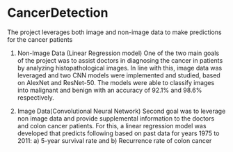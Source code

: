 # CancerDetection
The project leverages both image and non-image data to make predictions for the cancer patients

1. Non-Image Data (Linear Regression model)
One of the two main goals of the project was to assist doctors in diagnosing the cancer in patients by analyzing histopathological images. 
In line with this, image data was leveraged and two CNN models were implemented and studied, based on AlexNet and ResNet-50. 
The models were able to classify images into malignant and benign with an accuracy of 92.1% and 98.6% respectively.


2. Image Data(Convolutional Neural Network)
Second goal was to leverage non image data and provide supplemental information to the doctors and colon cancer patients. 
For this, a linear regression model was developed that predicts following based on past data for years 1975 to 2011:
a) 5-year survival rate and 
b) Recurrence rate of colon cancer

